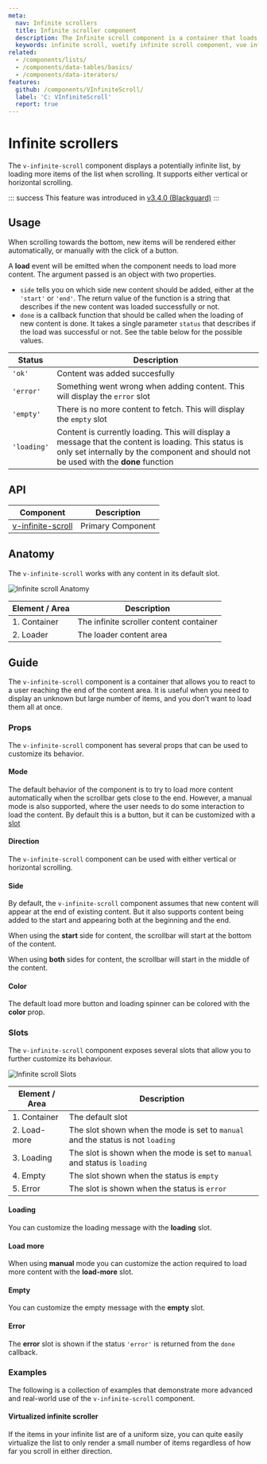 ```yaml
---
meta:
  nav: Infinite scrollers
  title: Infinite scroller component
  description: The Infinite scroll component is a container that loads more items when scrolling. It is useful when you need to display an unknown but large number of items.
  keywords: infinite scroll, vuetify infinite scroll component, vue infinite scroll component, v-infinite-scroll component
related:
  - /components/lists/
  - /components/data-tables/basics/
  - /components/data-iterators/
features:
  github: /components/VInfiniteScroll/
  label: 'C: VInfiniteScroll'
  report: true
---
```


# Infinite scrollers

The `v-infinite-scroll` component displays a potentially infinite list, by loading more items of the list when scrolling. It supports either vertical or horizontal scrolling.

<PageFeatures />

::: success
This feature was introduced in [v3.4.0 (Blackguard)](/getting-started/release-notes/?version=v3.4.0)
:::

## Usage

When scrolling towards the bottom, new items will be rendered either automatically, or manually with the click of a button.

<ExamplesUsage name="v-infinite-scroll" />

A **load** event will be emitted when the component needs to load more content. The argument passed is an object with two properties.

- `side` tells you on which side new content should be added, either at the `'start'` or `'end'`. The return value of the function is a string that describes if the new content was loaded successfully or not.
- `done` is a callback function that should be called when the loading of new content is done. It takes a single parameter `status` that describes if the load was successful or not. See the table below for the possible values.

|Status|Description|
|------|-----------|
|`'ok'`|Content was added succesfully|
|`'error'`|Something went wrong when adding content. This will display the `error` slot|
|`'empty'`|There is no more content to fetch. This will display the `empty` slot|
|`'loading'`|Content is currently loading. This will display a message that the content is loading. This status is only set internally by the component and should not be used with the **done** function|

<PromotedEntry />

## API

| Component | Description |
| - | - |
| [v-infinite-scroll](/api/v-infinite-scroll/) | Primary Component |

<ApiInline hide-links />

## Anatomy

The `v-infinite-scroll` works with any content in its default slot.

![Infinite scroll Anatomy](https://cdn.vuetifyjs.com/docs/images/components/v-infinite-scroll/v-infinite-scroll-anatomy.png)

| Element / Area | Description                                                              |
|----------------|-----------------------------------------|
| 1. Container   | The infinite scroller content container |
| 2. Loader      | The loader content area                 |

## Guide

The `v-infinite-scroll` component is a container that allows you to react to a user reaching the end of the content area. It is useful when you need to display an unknown but large number of items, and you don't want to load them all at once.

### Props

The `v-infinite-scroll` component has several props that can be used to customize its behavior.

#### Mode

The default behavior of the component is to try to load more content automatically when the scrollbar gets close to the end. However, a manual mode is also supported, where the user needs to do some interaction to load the content. By default this is a button, but it can be customized with a [slot](#load-more)

<ExamplesExample file="v-infinite-scroll/prop-mode" />

#### Direction

The `v-infinite-scroll` component can be used with either vertical or horizontal scrolling.

<ExamplesExample file="v-infinite-scroll/prop-direction" />

#### Side

By default, the `v-infinite-scroll` component assumes that new content will appear at the end of existing content. But it also supports content being added to the start and appearing both at the beginning and the end.

When using the **start** side for content, the scrollbar will start at the bottom of the content.

<ExamplesExample file="v-infinite-scroll/prop-side-start" />

When using **both** sides for content, the scrollbar will start in the middle of the content.

<ExamplesExample file="v-infinite-scroll/prop-side-both" />

#### Color

The default load more button and loading spinner can be colored with the **color** prop.

<ExamplesExample file="v-infinite-scroll/prop-color" />

### Slots

The `v-infinite-scroll` component exposes several slots that allow you to further customize its behaviour.

![Infinite scroll Slots](https://cdn.vuetifyjs.com/docs/images/components/v-infinite-scroll/v-infinite-scroll-slots.png)

| Element / Area | Description |
| - | - |
| 1. Container | The default slot |
| 2. Load-more | The slot shown when the mode is set to `manual` and the status is not `loading` |
| 3. Loading | The slot is shown when the mode is set to `manual` and status is `loading` |
| 4. Empty | The slot shown when the status is `empty` |
| 5. Error | The slot is shown when the status is `error` |

#### Loading

You can customize the loading message with the **loading** slot.

<ExamplesExample file="v-infinite-scroll/slot-loading" />

#### Load more

When using **manual** mode you can customize the action required to load more content with the **load-more** slot.

<ExamplesExample file="v-infinite-scroll/slot-load-more" />

#### Empty

You can customize the empty message with the **empty** slot.

<ExamplesExample file="v-infinite-scroll/slot-empty" />

#### Error

The **error** slot is shown if the status `'error'` is returned from the `done` callback.

<ExamplesExample file="v-infinite-scroll/slot-error" />

### Examples

The following is a collection of examples that demonstrate more advanced and real-world use of the `v-infinite-scroll` component.

#### Virtualized infinite scroller

If the items in your infinite list are of a uniform size, you can quite easily virtualize the list to only render a small number of items regardless of how far you scroll in either direction.

<ExamplesExample file="v-infinite-scroll/misc-virtual" />
